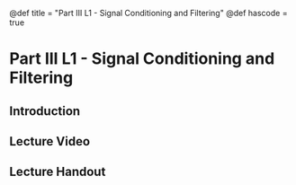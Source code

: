 @def title = "Part III L1 - Signal Conditioning and Filtering"
@def hascode = true

# Part III L1 - Signal Conditioning and Filtering
## Introduction

## Lecture Video

## Lecture Handout

